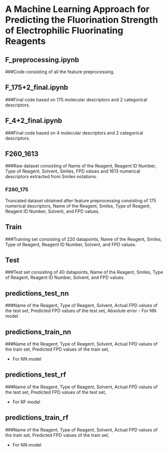 # A Machine Learning Approach for Predicting the Fluorination Strength of Electrophilic Fluorinating Reagents


## F_preprocessing.ipynb
###Code consisting of all the feature preprocessing.

## F_175+2_final.ipynb
###Final code based on 175 molecular descriptors and 2 categorical descriptors.

## F_4+2_final.ipynb
###Final code based on 4 molecular descriptors and 2 categorical descriptors. 


## F260_1613
###Raw dataset consisting of Name of the Reagent, Reagent ID Number, Type of Reagent, 
Solvent, Smiles, FPD values and 1613 numerical descriptors extracted from Smiles notations.


### F260_175
Truncated dataset obtained after feature preprocessing consisting of 175 numerical descriptors, 
Name of the Reagent, Smiles, Type of Reagent, Reagent ID Number, Solvent, and FPD values.

## Train
###Training set consisting of 220 datapoints, Name of the Reagent, Smiles, Type of Reagent, Reagent ID Number, 
Solvent, and FPD values.

## Test
###Test set consisting of 40 datapoints, Name of the Reagent, Smiles, Type of Reagent, Reagent ID Number, 
Solvent, and FPD values.


## predictions_test_nn
###Name of the Reagent, Type of Reagent, Solvent, Actual FPD values of the test set, Predicted FPD values of the test set, 
Absolute error - For NN model


## predictions_train_nn
###Name of the Reagent, Type of Reagent, Solvent, Actual FPD values of the train set, Predicted FPD values of the train set, 
- For NN model

## predictions_test_rf
###Name of the Reagent, Type of Reagent, Solvent, Actual FPD values of the test set, Predicted FPD values of the test set, 
- For RF model

## predictions_train_rf
###Name of the Reagent, Type of Reagent, Solvent, Actual FPD values of the train set, Predicted FPD values of the train set, 
- For NN model




